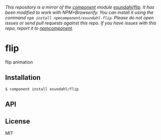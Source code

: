 *This repository is a mirror of the [component](http://component.io) module [esundahl/flip](http://github.com/esundahl/flip). It has been modified to work with NPM+Browserify. You can install it using the command `npm install npmcomponent/esundahl-flip`. Please do not open issues or send pull requests against this repo. If you have issues with this repo, report it to [npmcomponent](https://github.com/airportyh/npmcomponent).*

# flip

  flip animation

## Installation

    $ component install esundahl/flip

## API

   

## License

  MIT
